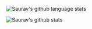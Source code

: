 ![Saurav's github language stats](https://github-readme-stats.vercel.app/api/top-langs/?username=sauravrao637&layout=compact&theme=dark)

![Saurav's github stats](https://github-readme-stats.vercel.app/api?username=sauravrao637&show_icons=true&theme=dark&count_private=true)

<!-- [![Saurav's wakatime stats](https://github-readme-stats.vercel.app/api/wakatime?username=CAMO0112&layout=compact&theme=dark)](https://wakatime.com/@CAMO0112) -->

<!--
**sauravrao637/sauravrao637** is a ✨ _special_ ✨ repository because its `README.md` (this file) appears on your GitHub profile.

Here are some ideas to get you started:

- 🔭 I’m currently working on ...
- 🌱 I’m currently learning ...
- 👯 I’m looking to collaborate on ...
- 🤔 I’m looking for help with ...
- 💬 Ask me about ...
- 📫 How to reach me: ...
- 😄 Pronouns: ...
- ⚡ Fun fact: ...
-->
